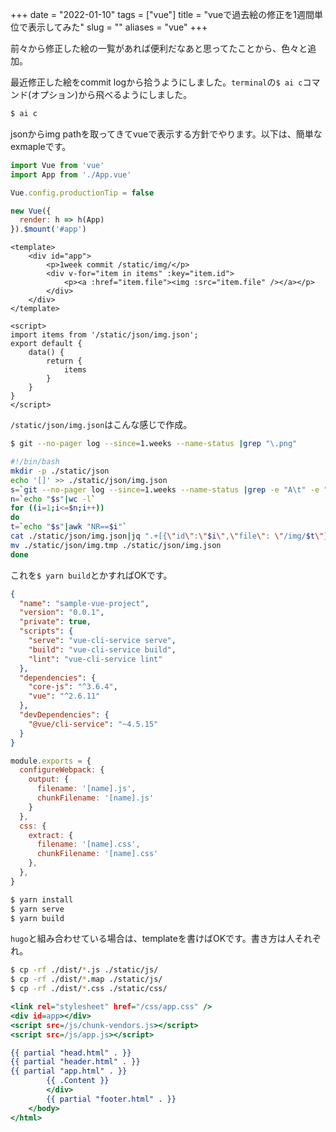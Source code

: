 +++
date = "2022-01-10"
tags = ["vue"]
title = "vueで過去絵の修正を1週間単位で表示してみた"
slug = ""
aliases = "vue"
+++

前々から修正した絵の一覧があれば便利だなあと思ってたことから、色々と追加。

最近修正した絵をcommit logから拾うようにしました。`terminal`の`$ ai c`コマンド(オプション)から飛べるようにしました。

```sh
$ ai c
```

jsonからimg pathを取ってきてvueで表示する方針でやります。以下は、簡単なexmapleです。

```js:src/main.js
import Vue from 'vue'
import App from './App.vue'

Vue.config.productionTip = false

new Vue({
  render: h => h(App)
}).$mount('#app')
```

```html:src/App.vue
<template>
	<div id="app">
		<p>1week commit /static/img/</p>
		<div v-for="item in items" :key="item.id">
			<p><a :href="item.file"><img :src="item.file" /></a></p>
		</div>
	</div>
</template>

<script>
import items from '/static/json/img.json';
export default {
	data() {
		return {
			items
		}
	}
}
</script>
```

`/static/json/img.json`はこんな感じで作成。

```sh
$ git --no-pager log --since=1.weeks --name-status |grep "\.png"
```

```sh:test.sh
#!/bin/bash
mkdir -p ./static/json
echo '[]' >> ./static/json/img.json
s=`git --no-pager log --since=1.weeks --name-status |grep -e "A\t" -e "M\t" |grep "static/img/"|grep "\.png"|cut -d / -f 3|sort|uniq`
n=`echo "$s"|wc -l`
for ((i=1;i<=$n;i++))
do
t=`echo "$s"|awk "NR==$i"`
cat ./static/json/img.json|jq ".+[{\"id\":\"$i\",\"file\": \"/img/$t\"}]" >> ./static/json/img.tmp
mv ./static/json/img.tmp ./static/json/img.json
done
```

これを`$ yarn build`とかすればOKです。

```json:package.json
{
  "name": "sample-vue-project",
  "version": "0.0.1",
  "private": true,
  "scripts": {
    "serve": "vue-cli-service serve",
    "build": "vue-cli-service build",
    "lint": "vue-cli-service lint"
  },
  "dependencies": {
    "core-js": "^3.6.4",
    "vue": "^2.6.11"
  },
  "devDependencies": {
    "@vue/cli-service": "~4.5.15"
  }
}
```

```js:vue.config.js
module.exports = {
  configureWebpack: {
    output: {
      filename: '[name].js',
      chunkFilename: '[name].js'
    }
  },
  css: {
    extract: {
      filename: '[name].css',
      chunkFilename: '[name].css'
    },
  },
}
```

```sh
$ yarn install
$ yarn serve
$ yarn build
```

`hugo`と組み合わせている場合は、templateを書けばOKです。書き方は人それぞれ。

```sh
$ cp -rf ./dist/*.js ./static/js/
$ cp -rf ./dist/*.map ./static/js/
$ cp -rf ./dist/*.css ./static/css/
```

```html:/layouts/partials/app.html
<link rel="stylesheet" href="/css/app.css" />
<div id=app></div>
<script src=/js/chunk-vendors.js></script>
<script src=/js/app.js></script>
```

```html:/layouts/test/single.html
{{ partial "head.html" . }}
{{ partial "header.html" . }}
{{ partial "app.html" . }}
		{{ .Content }}
		</div>
		{{ partial "footer.html" . }}
	</body>
</html>
```

